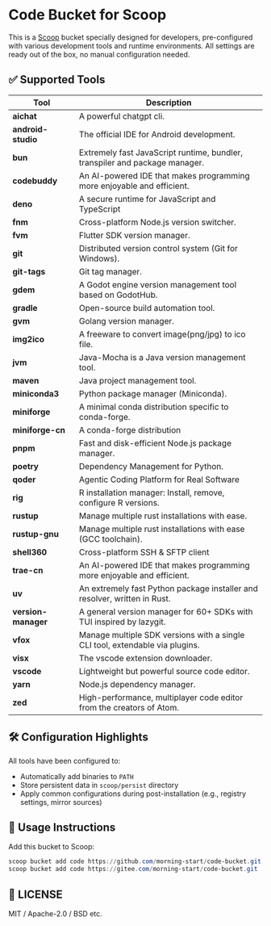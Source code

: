 # Code Bucket for Scoop

This is a [Scoop](https://scoop.sh/) bucket specially designed for developers, pre-configured with various development tools and runtime environments. All settings are ready out of the box, no manual configuration needed.

## ✅ Supported Tools

| Tool                 | Description                                                                 |
| -------------------- | --------------------------------------------------------------------------- |
| **aichat**           | A powerful chatgpt cli.                                                     |
| **android-studio**   | The official IDE for Android development.                                   |
| **bun**              | Extremely fast JavaScript runtime, bundler, transpiler and package manager. |
| **codebuddy**        | An AI-powered IDE that makes programming more enjoyable and efficient.      |
| **deno**             | A secure runtime for JavaScript and TypeScript                              |
| **fnm**              | Cross-platform Node.js version switcher.                                    |
| **fvm**              | Flutter SDK version manager.                                                |
| **git**              | Distributed version control system (Git for Windows).                       |
| **git-tags**         | Git tag manager.                                                            |
| **gdem**             | A Godot engine version management tool based on GodotHub.                   |
| **gradle**           | Open-source build automation tool.                                          |
| **gvm**              | Golang version manager.                                                     |
| **img2ico**          | A freeware to convert image(png/jpg) to ico file.                           |
| **jvm**              | Java-Mocha is a Java version management tool.                               |
| **maven**            | Java project management tool.                                               |
| **miniconda3**       | Python package manager (Miniconda).                                         |
| **miniforge**        | A minimal conda distribution specific to conda-forge.                       |
| **miniforge-cn**     | A conda-forge distribution                                                  |
| **pnpm**             | Fast and disk-efficient Node.js package manager.                            |
| **poetry**           | Dependency Management for Python.                                           |
| **qoder**            | Agentic Coding Platform for Real Software                                   |
| **rig**              | R installation manager: Install, remove, configure R versions.              |
| **rustup**           | Manage multiple rust installations with ease.                               |
| **rustup-gnu**       | Manage multiple rust installations with ease (GCC toolchain).               |
| **shell360**         | Cross-platform SSH & SFTP client                                            |
| **trae-cn**          | An AI-powered IDE that makes programming more enjoyable and efficient.      |
| **uv**               | An extremely fast Python package installer and resolver, written in Rust.   |
| **version-manager**  | A general version manager for 60+ SDKs with TUI inspired by lazygit.        |
| **vfox**             | Manage multiple SDK versions with a single CLI tool, extendable via plugins.|
| **visx**             | The vscode extension downloader.                                            |
| **vscode**           | Lightweight but powerful source code editor.                                |
| **yarn**             | Node.js dependency manager.                                                 |
| **zed**              | High-performance, multiplayer code editor from the creators of Atom.        |

## 🛠 Configuration Highlights

All tools have been configured to:

* Automatically add binaries to `PATH`
* Store persistent data in `scoop/persist` directory
* Apply common configurations during post-installation (e.g., registry settings, mirror sources)

## 🧪 Usage Instructions

Add this bucket to Scoop:

```powershell
scoop bucket add code https://github.com/morning-start/code-bucket.git
scoop bucket add code https://gitee.com/morning-start/code-bucket.git
```

## 📄 LICENSE

MIT / Apache-2.0 / BSD etc.
